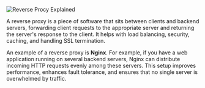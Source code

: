 ![Reverse Procy Explained](https://assets.roadmap.sh/guest/reverse-proxy-explained-t12iw.png)

A reverse proxy is a piece of software that sits between clients and backend servers, forwarding client requests to the appropriate server and returning the server's response to the client. It helps with load balancing, security, caching, and handling SSL termination.

An example of a reverse proxy is **Nginx**. For example, if you have a web application running on several backend servers, Nginx can distribute incoming HTTP requests evenly among these servers. This setup improves performance, enhances fault tolerance, and ensures that no single server is overwhelmed by traffic.